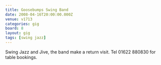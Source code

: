 ```yaml
---
title: Goosebumps Swing Band
date: 2008-04-16T20:00:00.000Z
venue: v1713
categories: gig
board: 8
layout: gig
tags: [swing jazz]
---
```

Swing Jazz and Jive, the band make a return visit. Tel 01622 880830 for table bookings.